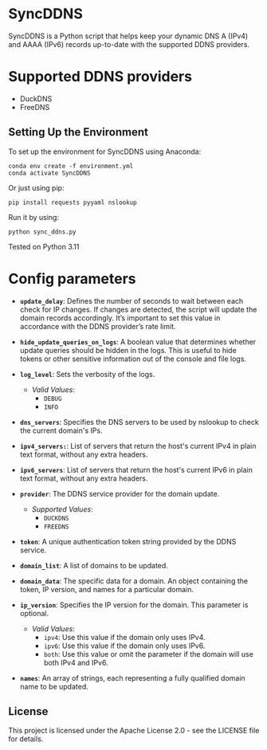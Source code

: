 # SyncDDNS
SyncDDNS is a Python script that helps keep your dynamic DNS A (IPv4) and AAAA (IPv6) records up-to-date with the supported DDNS providers.

# Supported DDNS providers
- DuckDNS
- FreeDNS

## Setting Up the Environment

To set up the environment for SyncDDNS using Anaconda:
```
conda env create -f environment.yml
conda activate SyncDDNS
```
Or just using pip:

```
pip install requests pyyaml nslookup
```

Run it by using:
```
python sync_ddns.py
```

Tested on Python 3.11

# Config parameters

- **`update_delay`**: Defines the number of seconds to wait between each check for IP changes. If changes are detected, the script will update the domain records accordingly. It’s important to set this value in accordance with the DDNS provider’s rate limit.

- **`hide_update_queries_on_logs`**: A boolean value that determines whether update queries should be hidden in the logs. This is useful to hide tokens or other sensitive information out of the console and file logs.

- **`log_level`**: Sets the verbosity of the logs.
  - *Valid Values*:
    - `DEBUG`
    - `INFO` 

- **`dns_servers`**: Specifies the DNS servers to be used by nslookup to check the current domain's IPs.

- **`ipv4_servers:`**: List of servers that return the host's current IPv4 in plain text format, without any extra headers.

- **`ipv6_servers`**: List of servers that return the host's current IPv6 in plain text format, without any extra headers.

- **`provider`**: The DDNS service provider for the domain update.
  - *Supported Values*:
    - `DUCKDNS`
    - `FREEDNS`

- **`token`**: A unique authentication token string provided by the DDNS service.

- **`domain_list`**: A list of domains to be updated.

- **`domain_data`**: The specific data for a domain. An object containing the token, IP version, and names for a particular domain.

- **`ip_version`**: Specifies the IP version for the domain. This parameter is optional.
  - *Valid Values*:
    - `ipv4`: Use this value if the domain only uses IPv4.
    - `ipv6`: Use this value if the domain only uses IPv6.
    - `both`: Use this value or omit the parameter if the domain will use both IPv4 and IPv6.

- **`names`**: An array of strings, each representing a fully qualified domain name to be updated.

## License
This project is licensed under the Apache License 2.0 - see the LICENSE file for details.
